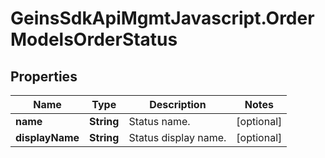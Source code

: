 # GeinsSdkApiMgmtJavascript.OrderModelsOrderStatus

## Properties

Name | Type | Description | Notes
------------ | ------------- | ------------- | -------------
**name** | **String** | Status name. | [optional] 
**displayName** | **String** | Status display name. | [optional] 


